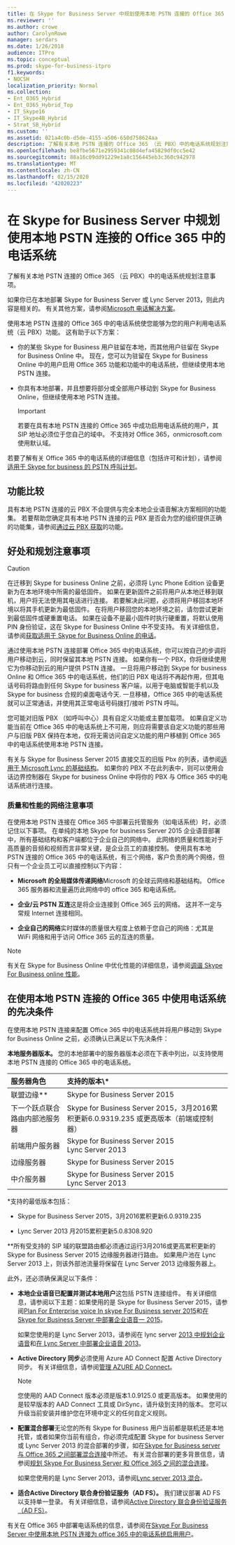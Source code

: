 ```yaml
---
title: 在 Skype for Business Server 中规划使用本地 PSTN 连接的 Office 365 中的电话系统
ms.reviewer: ''
ms.author: crowe
author: CarolynRowe
manager: serdars
ms.date: 1/26/2018
audience: ITPro
ms.topic: conceptual
ms.prod: skype-for-business-itpro
f1.keywords:
- NOCSH
localization_priority: Normal
ms.collection:
- Ent_O365_Hybrid
- Ent_O365_Hybrid_Top
- IT_Skype16
- IT_Skype4B_Hybrid
- Strat_SB_Hybrid
ms.custom: ''
ms.assetid: 021a4c0b-d5de-4155-a506-650d758624aa
description: 了解有关本地 PSTN 连接的 Office 365 （云 PBX）中的电话系统规划注意事项。
ms.openlocfilehash: be8fbe5671e2959341c08d4efa45829df0cc5e42
ms.sourcegitcommit: 88a16c09dd91229e1a8c156445eb3c360c942978
ms.translationtype: MT
ms.contentlocale: zh-CN
ms.lasthandoff: 02/15/2020
ms.locfileid: "42020223"
---
```

# <a name="plan-phone-system-in-office-365-with-on-premises-pstn-connectivity-in-skype-for-business-server"></a>在 Skype for Business Server 中规划使用本地 PSTN 连接的 Office 365 中的电话系统

了解有关本地 PSTN 连接的 Office 365 （云 PBX）中的电话系统规划注意事项。

如果你已在本地部署 Skype for Business Server 或 Lync Server 2013，则此内容是相关的。 有关其他方案，请参阅[Microsoft 电话解决方案](https://docs.microsoft.com/SkypeForBusiness/hybrid/msft-telephony-solutions)。

 使用本地 PSTN 连接的 Office 365 中的电话系统使您能够为您的用户利用电话系统（云 PBX）功能。 这有助于以下方案：

- 你的某些 Skype for Business 用户驻留在本地，而其他用户驻留在 Skype for Business Online 中。 现在，您可以为驻留在 Skype for Business Online 中的用户启用 Office 365 功能和功能中的电话系统，但继续使用本地 PSTN 连接。

- 你具有本地部署，并且想要将部分或全部用户移动到 Skype for Business Online，但继续使用本地 PSTN 连接。

    > [!IMPORTANT]
    > 若要在具有本地 PSTN 连接的 Office 365 中成功启用电话系统的用户，其 SIP 地址必须位于您自己的域中。 不支持对 Office 365，onmicrosoft.com 使用默认域。 

若要了解有关 Office 365 中的电话系统的详细信息（包括许可和计划），请参阅[适用于 Skype for business 的 PSTN 呼叫计划](https://support.office.com/article/PSTN-Calling-plans-for-Skype-for-Business-f47c6a97-bc8b-42e6-b5d4-ce6b41ed1918)。

## <a name="feature-comparison"></a>功能比较

具有本地 PSTN 连接的云 PBX 不会提供与完全本地企业语音解决方案相同的功能集。 若要帮助您确定具有本地 PSTN 连接的云 PBX 是否会为您的组织提供正确的功能集，请参阅[通过云 PBX 获取](https://go.microsoft.com/fwlink/?LinkId=715517)的功能。

## <a name="benefits-and-planning-considerations"></a>好处和规划注意事项

> [!CAUTION]
> 在迁移到 Skype for business Online 之前，必须将 Lync Phone Edition 设备更新为在本地环境中所需的最低固件。
如果在更新固件之前将用户从本地迁移到联机，用户将无法使用其电话进行连接。 若要解决此问题，必须将用户移回本地环境以将其手机更新为最低固件。 在将用户移回您的本地环境之前，请勿尝试更新到最低固件或硬重置电话。
如果在设备不是最小固件时执行硬重置，将默认使用 PIN 身份验证，这在 Skype for Business Online 中不受支持。 有关详细信息，请参阅[获取适用于 Skype for Business Online 的电话](https://support.office.com/article/Getting-phones-for-Skype-for-Business-Online-91f2d947-45fc-4fab-bd8b-2e313531c477?ui=en-US&amp;rs=en-US&amp;ad=US)。

通过使用本地 PSTN 连接部署 Office 365 中的电话系统，你可以按自己的步调将用户移动到云，同时保留其本地 PSTN 连接。 如果你有一个 PBX，你将继续使用它为你移动到云的用户提供 PSTN 连接。 一旦将用户移动到 Skype for business Online 和 Office 365 中的电话系统，他们的旧 PBX 电话将不再起作用，但其电话号码将路由到任何 Skype for business 客户端，以用于电脑或智能手机以及 Skype for business 合规的桌面电话今天. 一旦移植，Office 365 中的电话系统就可以正常通话，并使用其正常电话号码拨打/接听 PSTN 呼叫。

您可能对旧版 PBX （如呼叫中心）具有自定义功能或主要加载项。 如果自定义功能当前在 Office 365 中的电话系统上不可用，则应将需要该自定义功能的那些用户与旧版 PBX 保持在本地，仅将无需访问自定义功能的用户移植到 Office 365 中的电话系统使用本地 PSTN 连接。

有关与 Skype for Business Server 2015 直接交互的旧版 Pbx 的列表，请参阅[适用于 Microsoft Lync 的基础结构](https://docs.microsoft.com/SkypeForBusiness/lync-cert/qualified-ip-pbx-gateway)。 如果你的 PBX 不在此列表中，则可以使用会话边界控制器在 Skype for business Online 中将你的 PBX 与 Office 365 中的电话系统进行连接。

### <a name="network-considerations-for-quality-and-performance"></a>质量和性能的网络注意事项

在使用本地 PSTN 连接在 Office 365 中部署云托管服务（如电话系统）时，必须记住以下事项。 在单纯的本地 Skype for business Server 2015 企业语音部署中，所有基础结构和客户端都位于企业自己的网络中。 此网络的质量和性能对于高质量的音频和视频而言非常关键，是企业员工的直接控制。 使用具有本地 PSTN 连接的 Office 365 中的电话系统，有三个网络，客户负责的两个网络，但只有一个企业员工可以直接控制以下内容：

- **Microsoft 的全局媒体传递网络**Microsoft 的全球云网络和基础结构。 Office 365 服务器和流量遍历此网络中的 office 365 和电话系统。

- **企业/云 PSTN 互连**这是将企业连接到 Office 365 云的网络。 这并不一定与常规 Internet 连接相同。

- **企业自己的网络**实时媒体的质量很大程度上依赖于您自己的网络：尤其是 WiFi 网络和用于访问 Office 365 云的互连的质量。

> [!NOTE]
> 有关在 Skype for Business Online 中优化性能的详细信息，请参阅[调谐 Skype For Business online 性能](https://support.office.com/article/Tune-Skype-for-Business-Online-performance-beec23c2-c5d6-4e84-a8af-e82aefca7802?ui=en-US&amp;rs=en-US&amp;ad=US)。 

## <a name="prerequisites-for-using-phone-system-in-office-365-with-on-premises-pstn-connectivity"></a>在使用本地 PSTN 连接的 Office 365 中使用电话系统的先决条件

在使用本地 PSTN 连接来配置 Office 365 中的电话系统并将用户移动到 Skype for Business Online 之前，必须确认已满足以下先决条件：

 **本地服务器版本。** 您的本地部署中的服务器版本必须在下表中列出，以支持使用本地 PSTN 连接的 Office 365 中的电话系统。


| **服务器角色**                                       | **支持的版本\\**\*                                                                                         |
|:------------------------------------------------------|:-------------------------------------------------------------------------------------------------------------------|
| 联盟边缘\*\*  <br/>                            | Skype for Business Server 2015  <br/>                                                                              |
| 下一个跃点联合路由内部池服务器  <br/> | Skype for Business Server 2015，3月2016累积更新6.0.9319.235 或更高版本（前端或控制器）  <br/> |
| 前端用户服务器  <br/>                          | Skype for Business Server 2015  <br/> Lync Server 2013  <br/>                                                      |
| 边缘服务器  <br/>                                    | Skype for Business Server 2015  <br/>                                                                              |
| 中介服务器  <br/>                               | Skype for Business Server 2015  <br/> Lync Server 2013  <br/>                                                      |

\*支持的最低版本包括：

- Skype for Business Server 2015，3月2016累积更新6.0.9319.235

- Lync Server 2013 月2015累积更新5.0.8308.920

\*\*所有受支持的 SIP 域的联盟路由都必须通过运行3月2016或更高累积更新的 Skype for Business Server 2015 边缘服务器进行路由。 如果用户池在 Lync Server 2013 上，则该外部池流量将保留在 Lync Server 2013 边缘服务器上。 

此外，还必须确保满足以下条件：

- **本地企业语音已配置并测试本地用户**这包括 PSTN 连接组件。 有关详细信息，请参阅以下主题：如果使用的是 Skype for Business Server 2015，请参阅[Plan For Enterprise voice In skype For Business server 2015](../../plan-your-deployment/enterprise-voice-solution/enterprise-voice.md)和[在 Skype for Business Server 中部署企业语音一 2015](../../deploy/deploy-enterprise-voice/deploy-enterprise-voice.md)。

    如果您使用的是 Lync Server 2013，请参阅在 lync server [2013 中规划企业语音](https://technet.microsoft.com/library/gg413081%28v=ocs.15%29.aspx)和[在 Lync Server 中部署企业语音 2013](https://technet.microsoft.com/library/gg412876%28v=ocs.15%29.aspx)。

- **Active Directory 同步**必须使用 Azure AD Connect 配置 Active Directory 同步。 有关详细信息，请参阅[管理 AZURE AD Connect](https://azure.microsoft.com/documentation/articles/active-directory-aadconnect-whats-next/)。

    > [!NOTE]
    > 您使用的 AAD Connect 版本必须是版本1.0.9125.0 或更高版本。 如果使用的是较早版本的 AAD Connect 工具或 DirSync，请升级到支持的版本。 您可以升级当前安装并维护您在环境中定义的任何自定义规则。 

- **配置混合部署**无论您的所有 Skype for Business 用户当前都是联机还是本地托管，或者如果你当前有组合，你必须完成配置 Skype for business Server 或 Lync Server 2013 的混合部署的步骤，如在[Skype for Business server 与 Office 365 之间部署混合连接](../../skype-for-business-hybrid-solutions/deploy-hybrid-connectivity/deploy-hybrid-connectivity.md)中所述。 有关混合部署的更多背景信息，请参阅[规划 Skype For Business Server 和 Office 365 之间的混合连接](../../skype-for-business-hybrid-solutions/plan-hybrid-connectivity.md?toc=/SkypeForBusiness/sfbhybridtoc/toc.json)。 

    如果您使用的是 Lync Server 2013，请参阅[Lync server 2013 混合](https://technet.microsoft.com/library/jj204805%28v=ocs.15%29.aspx)。

- **适合Active Directory 联合身份验证服务（AD FS）。** 我们建议部署 AD FS 以支持单一登录。 有关详细信息，请参阅[Active Directory 联合身份验证服务（AD FS）](https://technet.microsoft.com/library/cc736690%28v=ws.10%29.aspx)。

有关在 Office 365 中部署电话系统的信息，请参阅在[Skype For Business Server 中使用本地 PSTN 连接为 office 365 中的电话系统启用用户](enable-users-for-phone-system.md)。


